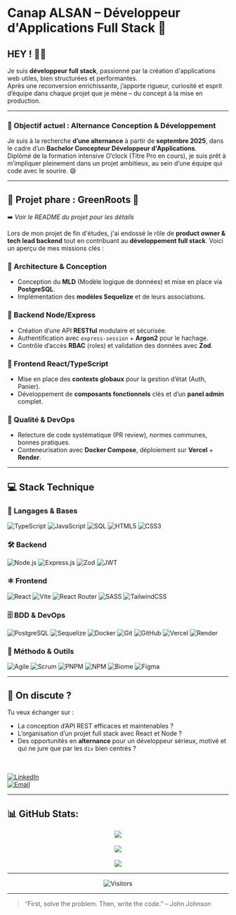 # Canap ALSAN – Développeur d'Applications Full Stack 🚀

## HEY ! 👨‍💻

Je suis **développeur full stack**, passionné par la création d'applications web utiles, bien structurées et performantes.  
Après une reconversion enrichissante, j’apporte rigueur, curiosité et esprit d’équipe dans chaque projet que je mène – du concept à la mise en production.

---

### 🎯 Objectif actuel : Alternance Conception & Développement

Je suis à la recherche **d’une alternance** à partir de **septembre 2025**, dans le cadre d’un **Bachelor Concepteur Développeur d'Applications**.  
Diplômé de la formation intensive O’clock (Titre Pro en cours), je suis prêt à m’impliquer pleinement dans un projet ambitieux, au sein d’une équipe qui code avec le sourire. 😄

---

## 📌 Projet phare : GreenRoots 🌱

➡️ *Voir le README du projet pour les détails*

Lors de mon projet de fin d'études, j'ai endossé le rôle de **product owner & tech lead backend** tout en contribuant au **développement full stack**. Voici un aperçu de mes missions clés :

### 🧠 Architecture & Conception
- Conception du **MLD** (Modèle logique de données) et mise en place via **PostgreSQL**.
- Implémentation des **modèles Sequelize** et de leurs associations.

### 🔐 Backend Node/Express
- Création d’une API **RESTful** modulaire et sécurisée.
- Authentification avec `express-session` + **Argon2** pour le hachage.
- Contrôle d’accès **RBAC** (roles) et validation des données avec **Zod**.

### 🎨 Frontend React/TypeScript
- Mise en place des **contexts globaux** pour la gestion d’état (Auth, Panier).
- Développement de **composants fonctionnels** clés et d’un **panel admin** complet.

### 🧪 Qualité & DevOps
- Relecture de code systématique (PR review), normes communes, bonnes pratiques.
- Conteneurisation avec **Docker Compose**, déploiement sur **Vercel** + **Render**.

---

## 💻 Stack Technique

### 🧩 Langages & Bases

![TypeScript](https://img.shields.io/badge/-TypeScript-3178C6?style=for-the-badge&logo=typescript&logoColor=white)
![JavaScript](https://img.shields.io/badge/-JavaScript-F7DF1E?style=for-the-badge&logo=javascript&logoColor=black)
![SQL](https://img.shields.io/badge/-SQL-003B57?style=for-the-badge&logo=postgresql&logoColor=white)
![HTML5](https://img.shields.io/badge/-HTML5-E34F26?style=for-the-badge&logo=html5&logoColor=white)
![CSS3](https://img.shields.io/badge/-CSS3-1572B6?style=for-the-badge&logo=css3&logoColor=white)

### 🛠️ Backend

![Node.js](https://img.shields.io/badge/-Node.js-339933?style=for-the-badge&logo=nodedotjs&logoColor=white)
![Express.js](https://img.shields.io/badge/-Express.js-000000?style=for-the-badge&logo=express&logoColor=white)
![Zod](https://img.shields.io/badge/-Zod-3F3F3F?style=for-the-badge&logo=zod&logoColor=white)
![JWT](https://img.shields.io/badge/-JWT-000000?style=for-the-badge&logo=jsonwebtokens&logoColor=white)

### ⚛️ Frontend

![React](https://img.shields.io/badge/-React-61DAFB?style=for-the-badge&logo=react&logoColor=black)
![Vite](https://img.shields.io/badge/-Vite-646CFF?style=for-the-badge&logo=vite&logoColor=white)
![React Router](https://img.shields.io/badge/-React%20Router-CA4245?style=for-the-badge&logo=react-router&logoColor=white)
![SASS](https://img.shields.io/badge/-SASS-CC6699?style=for-the-badge&logo=sass&logoColor=white)
![TailwindCSS](https://img.shields.io/badge/-TailwindCSS-06B6D4?style=for-the-badge&logo=tailwindcss&logoColor=white)

### 🗄️ BDD & DevOps

![PostgreSQL](https://img.shields.io/badge/-PostgreSQL-4169E1?style=for-the-badge&logo=postgresql&logoColor=white)
![Sequelize](https://img.shields.io/badge/-Sequelize-52B0E7?style=for-the-badge&logo=sequelize&logoColor=white)
![Docker](https://img.shields.io/badge/-Docker-2496ED?style=for-the-badge&logo=docker&logoColor=white)
![Git](https://img.shields.io/badge/-Git-F05032?style=for-the-badge&logo=git&logoColor=white)
![GitHub](https://img.shields.io/badge/-GitHub-181717?style=for-the-badge&logo=github&logoColor=white)
![Vercel](https://img.shields.io/badge/-Vercel-000000?style=for-the-badge&logo=vercel&logoColor=white)
![Render](https://img.shields.io/badge/-Render-46E3B7?style=for-the-badge&logo=render&logoColor=black)

### 🧰 Méthodo & Outils

![Agile](https://img.shields.io/badge/-Agile-0052CC?style=for-the-badge&logo=jira&logoColor=white)
![Scrum](https://img.shields.io/badge/-Scrum-6DB33F?style=for-the-badge&logo=scrumalliance&logoColor=white)
![PNPM](https://img.shields.io/badge/-PNPM-F69220?style=for-the-badge&logo=pnpm&logoColor=black)
![NPM](https://img.shields.io/badge/-NPM-CB3837?style=for-the-badge&logo=npm&logoColor=white)
![Biome](https://img.shields.io/badge/-Biome-000000?style=for-the-badge&logo=eslint&logoColor=white)
![Figma](https://img.shields.io/badge/-Figma-F24E1E?style=for-the-badge&logo=figma&logoColor=white)

---

## 💬 On discute ?

Tu veux échanger sur :

- La conception d’API REST efficaces et maintenables ?
- L’organisation d’un projet full stack avec React et Node ?
- Des opportunités en **alternance** pour un développeur sérieux, motivé et qui ne jure que par les `div` bien centrés ?<br><br><br>

[![LinkedIn](https://img.shields.io/badge/LinkedIn-%230077B5.svg?logo=linkedin&logoColor=white)](https://linkedin.com/in/CanapAlsan)  
[![Email](https://img.shields.io/badge/Email-D14836?logo=gmail&logoColor=white)](mailto:alsan.canap@gmail.com)

---

## 📊 GitHub Stats:

<p align="center">
  <img src="https://github-readme-stats.vercel.app/api?username=CanapAlsan&theme=dark&hide_border=false&include_all_commits=true&count_private=false" /><br/><br/>
  <img src="https://nirzak-streak-stats.vercel.app/?user=CanapAlsan&theme=dark&hide_border=false" /><br/><br/>
  <img src="https://github-readme-stats.vercel.app/api/top-langs/?username=CanapAlsan&theme=dark&hide_border=false&include_all_commits=true&count_private=false&layout=compact" />
</p>

---

<p align="center">
  <img src="https://komarev.com/ghpvc/?username=CanapAlsan&label=Profile%20views&color=0e75b6&style=flat" alt="Visitors" />
</p>


---

> “First, solve the problem. Then, write the code.” – John Johnson
